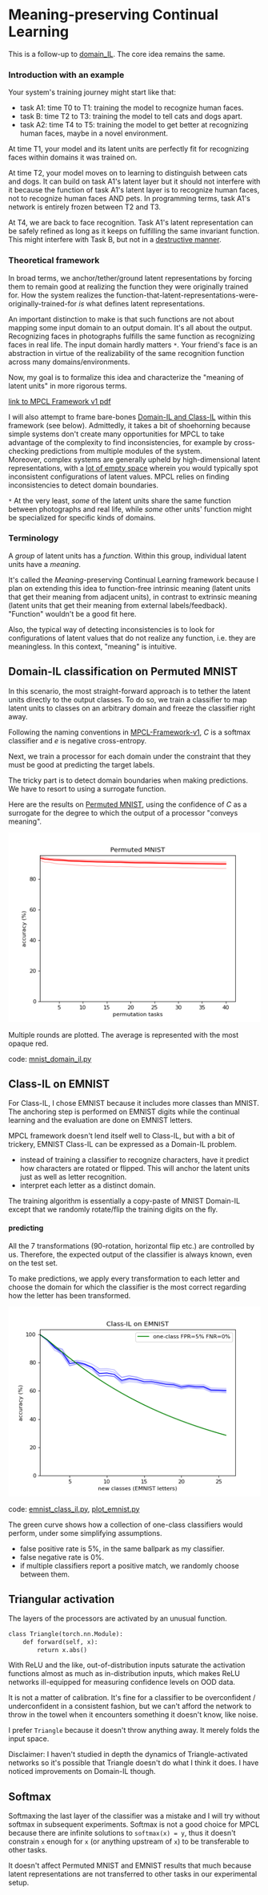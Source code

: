 # Meaning-preserving Continual Learning

This is a follow-up to [domain_IL](https://github.com/rom1mouret/domain_IL).
The core idea remains the same.

### Introduction with an example

Your system's training journey might start like that:
- task A1: time T0 to T1: training the model to recognize human faces.
- task B: time T2 to T3: training the model to tell cats and dogs apart.
- task A2: time T4 to T5: training the model to get better at recognizing human
faces, maybe in a novel environment.

At time T1, your model and its latent units are perfectly fit for recognizing
faces within domains it was trained on.

At time T2, your model moves on to learning to distinguish between cats and dogs.
It can build on task A1's latent layer but it should not interfere with it
because the function of task A1's latent layer is to recognize human faces, not
to recognize human faces AND pets. In programming terms, task A1's network is
entirely frozen between T2 and T3.

At T4, we are back to face recognition.
Task A1's latent representation can be safely refined as long as it keeps on
fulfilling the same invariant function.
This might interfere with Task B, but not in a
[destructive manner](https://en.wikipedia.org/wiki/Catastrophic_interference).

### Theoretical framework

In broad terms, we anchor/tether/ground latent representations by forcing them
to remain good at realizing the function they were originally trained for.
How the system realizes the
function-that-latent-representations-were-originally-trained-for *is* what
defines latent representations.

An important distinction to make is that such functions are not about mapping
some input domain to an output domain.
It's all about the output.
Recognizing faces in photographs fulfills the same function as recognizing faces
in real life.
The input domain hardly matters `*`.
Your friend's face is an abstraction in virtue of the realizability of the same
recognition function across many domains/environments.

Now, my goal is to formalize this idea and characterize the "meaning of latent
units" in more rigorous terms.

[link to MPCL Framework v1 pdf](MPCL-Framework-v1.pdf)

I will also attempt to frame bare-bones [Domain-IL and Class-IL](https://arxiv.org/pdf/1904.07734v1.pdf)
within this framework (see below).
Admittedly, it takes a bit of shoehorning because simple systems don't create
many opportunities for MPCL to take advantage of the complexity to find
inconsistencies, for example by cross-checking predictions from multiple modules
of the system.  
Moreover, complex systems are generally upheld by high-dimensional latent
representations, with a [lot of empty space](https://en.wikipedia.org/wiki/Curse_of_dimensionality#Blessing_of_dimensionality)
wherein you would typically spot inconsistent configurations of latent values.
MPCL relies on finding inconsistencies to detect domain boundaries.

`*` At the very least, *some* of the latent units share the same function
between photographs and real life, while *some* other units' function might be
specialized for specific kinds of domains.


### Terminology

A *group* of latent units has a *function*.
Within this group, individual latent units have a *meaning*.

It's called the *Meaning*-preserving Continual Learning framework because I plan
on extending this idea to function-free intrinsic meaning (latent units that get
their meaning from adjacent units), in contrast to extrinsic meaning (latent
units that get their meaning from external labels/feedback). "Function" wouldn't
be a good fit here.

Also, the typical way of detecting inconsistencies is to look for configurations
of latent values that do not realize any function, i.e. they are meaningless.
In this context, "meaning" is intuitive.

## Domain-IL classification on Permuted MNIST

In this scenario, the most straight-forward approach is to tether the latent
units directly to the output classes.
To do so, we train a classifier to map latent units to classes on an arbitrary
domain and freeze the classifier right away.

Following the naming conventions in [MPCL-Framework-v1](MPCL-Framework-v1.pdf),
*C* is a softmax classifier and *e* is negative cross-entropy.

Next, we train a processor for each domain under the constraint that they must
be good at predicting the target labels.

The tricky part is to detect domain boundaries when making predictions. We have
to resort to using a surrogate function.

Here are the results on [Permuted MNIST](https://arxiv.org/pdf/1312.6211.pdf),
using the confidence of *C* as a surrogate for the degree to which the output
of a processor "conveys meaning".

![Permuted MNIST](images/mnist_results.png)

Multiple rounds are plotted. The average is represented with the most opaque red.

code: [mnist_domain_il.py](mnist_domain_il.py)

## Class-IL on EMNIST

For Class-IL, I chose EMNIST because it includes more classes than MNIST.
The anchoring step is performed on EMNIST digits while the continual learning
and the evaluation are done on EMNIST letters.

MPCL framework doesn't lend itself well to Class-IL, but with a bit of trickery,
EMNIST Class-IL can be expressed as a Domain-IL problem.

- instead of training a classifier to recognize characters, have it predict how
characters are rotated or flipped. This will anchor the latent units just as
well as letter recognition.
- interpret each letter as a distinct domain.

The training algorithm is essentially a copy-paste of MNIST Domain-IL except
that we randomly rotate/flip the training digits on the fly.

#### predicting

All the 7 transformations (90-rotation, horizontal flip etc.) are controlled by
us. Therefore, the expected output of the classifier is always known, even on
the test set.

To make predictions, we apply every transformation to each letter and choose the
domain for which the classifier is the most correct regarding how the letter has
been transformed.

![Permuted MNIST](images/emnist_results.png)

code: [emnist_class_il.py](emnist_class_il.py), [plot_emnist.py](plot_emnist.py)

The green curve shows how a collection of one-class classifiers would perform,
under some simplifying assumptions.

- false positive rate is 5%, in the same ballpark as my classifier.
- false negative rate is 0%.
- if multiple classifiers report a positive match, we randomly choose between them.


## Triangular activation

The layers of the processors are activated by an unusual function.

```python3
class Triangle(torch.nn.Module):
    def forward(self, x):
        return x.abs()
```

With ReLU and the like, out-of-distribution inputs saturate the activation
functions almost as much as in-distribution inputs, which makes ReLU networks
ill-equipped for measuring confidence levels on OOD data.

It is not a matter of calibration.
It's fine for a classifier to be overconfident / underconfident in a consistent
fashion, but we can't afford the network to throw in the towel when it
encounters something it doesn't know, like noise.  

I prefer `Triangle` because it doesn't throw anything away. It merely folds the
input space.

Disclaimer: I haven't studied in depth the dynamics of Triangle-activated
networks so it's possible that Triangle doesn't do what I think it does.
I have noticed improvements on Domain-IL though.

## Softmax

Softmaxing the last layer of the classifier was a mistake and I will try without
softmax in subsequent experiments.
Softmax is not a good choice for MPCL because there are infinite solutions to
`softmax(x) = y`, thus it doesn't constrain `x` enough for `x` (or anything
upstream of `x`) to be transferable to other tasks.

It doesn't affect Permuted MNIST and EMNIST results that much because latent
representations are not transferred to other tasks in our experimental setup.
